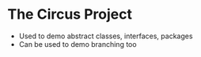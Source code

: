 # The Circus Project

* Used to demo abstract classes, interfaces, packages
* Can be used to demo branching too